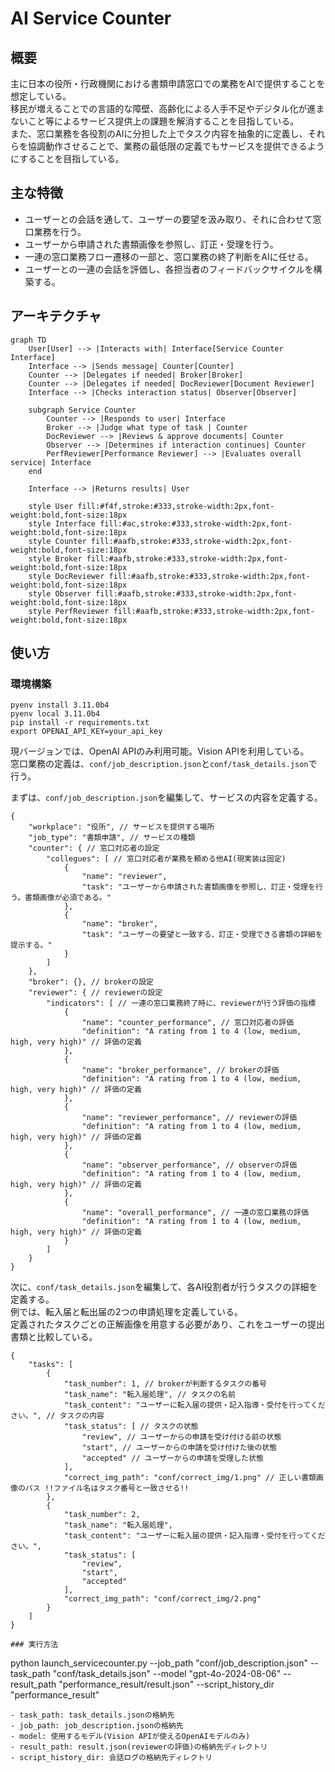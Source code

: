 # AI Service Counter

## 概要

主に日本の役所・行政機関における書類申請窓口での業務をAIで提供することを想定している。  
移民が増えることでの言語的な障壁、高齢化による人手不足やデジタル化が進まないこと等によるサービス提供上の課題を解消することを目指している。  
また、窓口業務を各役割のAIに分担した上でタスク内容を抽象的に定義し、それらを協調動作させることで、業務の最低限の定義でもサービスを提供できるようにすることを目指している。  

## 主な特徴
- ユーザーとの会話を通して、ユーザーの要望を汲み取り、それに合わせて窓口業務を行う。
- ユーザーから申請された書類画像を参照し、訂正・受理を行う。
- 一連の窓口業務フロー遷移の一部と、窓口業務の終了判断をAIに任せる。
- ユーザーとの一連の会話を評価し、各担当者のフィードバックサイクルを構築する。

## アーキテクチャ

```mermaid
graph TD
    User[User] --> |Interacts with| Interface[Service Counter Interface]
    Interface --> |Sends message| Counter[Counter]
    Counter --> |Delegates if needed| Broker[Broker]
    Counter --> |Delegates if needed| DocReviewer[Document Reviewer]
    Interface --> |Checks interaction status| Observer[Observer]
    
    subgraph Service Counter
        Counter --> |Responds to user| Interface
        Broker --> |Judge what type of task | Counter
        DocReviewer --> |Reviews & approve documents| Counter
        Observer --> |Determines if interaction continues| Counter
        PerfReviewer[Performance Reviewer] --> |Evaluates overall service| Interface
    end

    Interface --> |Returns results| User

    style User fill:#f4f,stroke:#333,stroke-width:2px,font-weight:bold,font-size:18px
    style Interface fill:#ac,stroke:#333,stroke-width:2px,font-weight:bold,font-size:18px
    style Counter fill:#aafb,stroke:#333,stroke-width:2px,font-weight:bold,font-size:18px
    style Broker fill:#aafb,stroke:#333,stroke-width:2px,font-weight:bold,font-size:18px
    style DocReviewer fill:#aafb,stroke:#333,stroke-width:2px,font-weight:bold,font-size:18px
    style Observer fill:#aafb,stroke:#333,stroke-width:2px,font-weight:bold,font-size:18px
    style PerfReviewer fill:#aafb,stroke:#333,stroke-width:2px,font-weight:bold,font-size:18px

```

## 使い方
### 環境構築
```
pyenv install 3.11.0b4
pyenv local 3.11.0b4
pip install -r requirements.txt
export OPENAI_API_KEY=your_api_key
```
現バージョンでは、OpenAI APIのみ利用可能。Vision APIを利用している。  
窓口業務の定義は、`conf/job_description.json`と`conf/task_details.json`で行う。  

まずは、`conf/job_description.json`を編集して、サービスの内容を定義する。
```
{
    "workplace": "役所", // サービスを提供する場所
    "job_type": "書類申請", // サービスの種類
    "counter": { // 窓口対応者の設定
        "collegues": [ // 窓口対応者が業務を頼める他AI(現実装は固定)
            {
                "name": "reviewer",
                "task": "ユーザーから申請された書類画像を参照し、訂正・受理を行う。書類画像が必須である。"
            },
            {
                "name": "broker",
                "task": "ユーザーの要望と一致する、訂正・受理できる書類の詳細を提示する。"
            }
        ]
    },
    "broker": {}, // brokerの設定
    "reviewer": { // reviewerの設定
        "indicators": [ // 一連の窓口業務終了時に、reviewerが行う評価の指標
            {
                "name": "counter_performance", // 窓口対応者の評価
                "definition": "A rating from 1 to 4 (low, medium, high, very high)" // 評価の定義
            },
            {
                "name": "broker_performance", // brokerの評価
                "definition": "A rating from 1 to 4 (low, medium, high, very high)" // 評価の定義
            },
            {
                "name": "reviewer_performance", // reviewerの評価
                "definition": "A rating from 1 to 4 (low, medium, high, very high)" // 評価の定義
            },
            {
                "name": "observer_performance", // observerの評価
                "definition": "A rating from 1 to 4 (low, medium, high, very high)" // 評価の定義
            },
            {
                "name": "overall_performance", // 一連の窓口業務の評価
                "definition": "A rating from 1 to 4 (low, medium, high, very high)" // 評価の定義
            }
        ]
    }
}

```

次に、`conf/task_details.json`を編集して、各AI役割者が行うタスクの詳細を定義する。  
例では、転入届と転出届の2つの申請処理を定義している。  
定義されたタスクごとの正解画像を用意する必要があり、これをユーザーの提出書類と比較している。  
```
{
    "tasks": [
        {
            "task_number": 1, // brokerが判断するタスクの番号
            "task_name": "転入届処理", // タスクの名前
            "task_content": "ユーザーに転入届の提供・記入指導・受付を行ってください。", // タスクの内容
            "task_status": [ // タスクの状態
                "review", // ユーザーからの申請を受け付ける前の状態
                "start", // ユーザーからの申請を受け付けた後の状態
                "accepted" // ユーザーからの申請を受理した状態
            ],
            "correct_img_path": "conf/correct_img/1.png" // 正しい書類画像のパス !!ファイル名はタスク番号と一致させる!!
        },
        {
            "task_number": 2,
            "task_name": "転入届処理",
            "task_content": "ユーザーに転入届の提供・記入指導・受付を行ってください。",
            "task_status": [
                "review",
                "start",
                "accepted"
            ],
            "correct_img_path": "conf/correct_img/2.png"
        }
    ]
}

### 実行方法
```
python launch_servicecounter.py --job_path "conf/job_description.json" --task_path "conf/task_details.json" --model "gpt-4o-2024-08-06" --result_path "performance_result/result.json" --script_history_dir "performance_result"
```
- task_path: task_details.jsonの格納先
- job_path: job_description.jsonの格納先
- model: 使用するモデル(Vision APIが使えるOpenAIモデルのみ)
- result_path: result.json(reviewerの評価)の格納先ディレクトリ
- script_history_dir: 会話ログの格納先ディレクトリ
